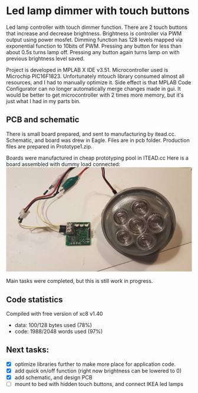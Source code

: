 # Led lamp dimmer with touch buttons
Led lamp controller with touch dimmer function.
There are 2 touch buttons that increase and decrease brightness. Brightness is controller via PWM output using power mosfet.
Dimming function has 128 levels mapped via exponential function to 10bits of PWM.
Pressing any button for less than about 0.5s turns lamp off. Pressing any button again turns lamp on with previous brightness level saved.

Project is developed in MPLAB X IDE v3.51.
Microcontroller used is Microchip PIC16F1823.
Unfortunately mtouch library consumed almost all resources, and I had to manually optimize it. Side effect is that MPLAB Code Configurator can no longer automatically merge changes made in gui. 
It would be better to get microcontroller with 2 times more memory, but it's just what I had in my parts bin.

## PCB and schematic
There is small board prepared, and sent to manufacturing by itead.cc.
Schematic, and board was drew in Eagle. Files are in pcb folder.
Production files are prepared in Prototype1.zip.

Boards were manufactured in cheap prototyping pool in ITEAD.cc
Here is a board assembled with dummy load connected:
![Board with dummy load](/pcb/pcb_with_dummy_load.jpg)

Main tasks were completed, but this is still work in progress.

## Code statistics
Compiled with free version of xc8 v1.40
- data: 100/128 bytes used (78%)
- code: 1988/2048 words used (97%)

## Next tasks:
- [x] optimize libraries further to make more place for application code.
- [x] add quick on/off function (right now brightness can be lowered to 0)
- [x] add schematic, and design PCB
- [ ] mount to bed with hidden touch buttons, and connect IKEA led lamps

